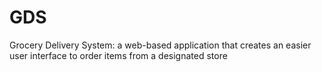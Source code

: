 # GDS
Grocery Delivery System: a web-based application that creates an easier user interface to order items from a designated store
